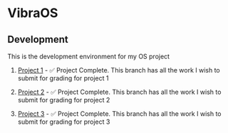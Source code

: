 # VibraOS

## Development 

This is the development environment for my OS project


1. [Project 1](https://github.com/joekariuki/VibraOS/tree/iProject1) - :white_check_mark: Project Complete. This branch has all the work I wish to submit for grading for project 1

2. [Project 2](https://github.com/joekariuki/VibraOS/tree/iProject2) - :white_check_mark: Project Complete. This branch has all the work I wish to submit for grading for project 2

3. [Project 3](https://github.com/joekariuki/VibraOS/tree/iProject3) - :white_check_mark: Project Complete. This branch has all the work I wish to submit for grading for project 3

